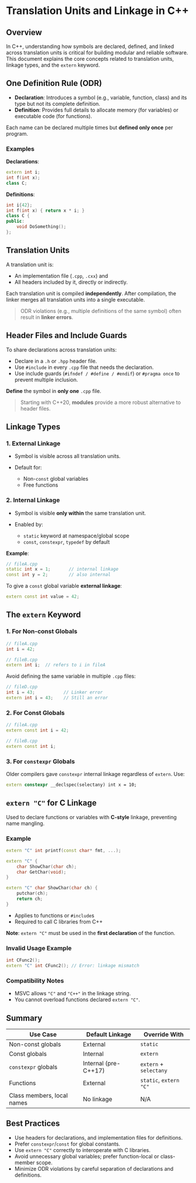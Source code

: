 # Translation Units and Linkage in C++

## Overview

In C++, understanding how symbols are declared, defined, and linked across translation units is critical for building modular and reliable software. This document explains the core concepts related to translation units, linkage types, and the `extern` keyword.

## One Definition Rule (ODR)

- **Declaration**: Introduces a symbol (e.g., variable, function, class) and its type but not its complete definition.
- **Definition**: Provides full details to allocate memory (for variables) or executable code (for functions).

Each name can be declared multiple times but **defined only once** per program.

### Examples

**Declarations**:

```cpp
extern int i;
int f(int x);
class C;
```

**Definitions**:

```cpp
int i{42};
int f(int x) { return x * i; }
class C {
public:
    void DoSomething();
};
```

## Translation Units

A translation unit is:

- An implementation file (`.cpp`, `.cxx`) and
- All headers included by it, directly or indirectly.

Each translation unit is compiled **independently**. After compilation, the linker merges all translation units into a single executable.

> ODR violations (e.g., multiple definitions of the same symbol) often result in **linker errors**.

## Header Files and Include Guards

To share declarations across translation units:

- Declare in a `.h` or `.hpp` header file.
- Use `#include` in every `.cpp` file that needs the declaration.
- Use include guards (`#ifndef / #define / #endif`) or `#pragma once` to prevent multiple inclusion.

**Define** the symbol in **only one** `.cpp` file.

> Starting with C++20, **modules** provide a more robust alternative to header files.

## Linkage Types

### 1. **External Linkage**

- Symbol is visible across all translation units.
- Default for:

  - Non-`const` global variables
  - Free functions

### 2. **Internal Linkage**

- Symbol is visible **only within** the same translation unit.
- Enabled by:

  - `static` keyword at namespace/global scope
  - `const`, `constexpr`, `typedef` by default

**Example**:

```cpp
// fileA.cpp
static int x = 1;       // internal linkage
const int y = 2;        // also internal
```

To give a `const` global variable **external linkage**:

```cpp
extern const int value = 42;
```

## The `extern` Keyword

### 1. **For Non-const Globals**

```cpp
// fileA.cpp
int i = 42;

// fileB.cpp
extern int i;  // refers to i in fileA
```

Avoid defining the same variable in multiple `.cpp` files:

```cpp
// fileD.cpp
int i = 43;           // Linker error
extern int i = 43;    // Still an error
```

### 2. **For Const Globals**

```cpp
// fileA.cpp
extern const int i = 42;

// fileB.cpp
extern const int i;
```

### 3. **For `constexpr` Globals**

Older compilers gave `constexpr` internal linkage regardless of `extern`. Use:

```cpp
extern constexpr __declspec(selectany) int x = 10;
```

## `extern "C"` for C Linkage

Used to declare functions or variables with **C-style** linkage, preventing name mangling.

### Example

```cpp
extern "C" int printf(const char* fmt, ...);

extern "C" {
    char ShowChar(char ch);
    char GetChar(void);
}

extern "C" char ShowChar(char ch) {
    putchar(ch);
    return ch;
}
```

- Applies to functions or `#include`s
- Required to call C libraries from C++

**Note**: `extern "C"` must be used in the **first declaration** of the function.

### Invalid Usage Example

```cpp
int CFunc2();
extern "C" int CFunc2(); // Error: linkage mismatch
```

### Compatibility Notes

- MSVC allows `"C"` and `"C++"` in the linkage string.
- You cannot overload functions declared `extern "C"`.

## Summary

| Use Case                   | Default Linkage      | Override With          |
| -------------------------- | -------------------- | ---------------------- |
| Non-const globals          | External             | `static`               |
| Const globals              | Internal             | `extern`               |
| `constexpr` globals        | Internal (pre-C++17) | `extern` + `selectany` |
| Functions                  | External             | `static`, `extern "C"` |
| Class members, local names | No linkage           | N/A                    |

## Best Practices

- Use headers for declarations, and implementation files for definitions.
- Prefer `constexpr`/`const` for global constants.
- Use `extern "C"` correctly to interoperate with C libraries.
- Avoid unnecessary global variables; prefer function-local or class-member scope.
- Minimize ODR violations by careful separation of declarations and definitions.
